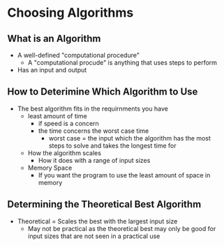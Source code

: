 # Choosing Algorithms

## What is an Algorithm 
- A well-defined "computational procedure"
    - A "computational procude" is anything that uses steps to perform
- Has an input and output

## How to Deterimine Which Algorithm to Use
- The best algorithm fits in the requirnments you have
    - least amount of time
        - if speed is a concern
        - the time concerns the worst case time
            - worst case = the input which the algorithm has the most steps to solve and takes the longest time for
    - How the algorithm scales
        - How it does with a range of input sizes
    - Memory Space
        - If you want the program to use the least amount of space in memory

## Determining the Theoretical Best Algorithm
- Theoretical = Scales the best with the largest input size
    - May not be practical as the theoretical best may only be good for input sizes that are not seen in a practical use

